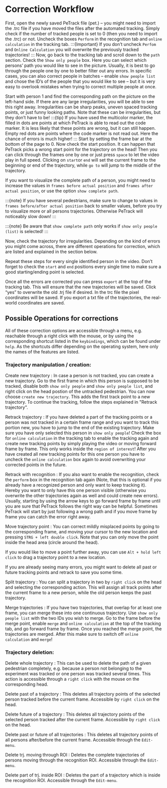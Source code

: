 # Correction Workflow
First, open the newly saved PeTrack file (pet.) – you might need to import the .trc file if you have moved the files after the automated tracking. Simply check if the number of tracked people is set to 0 (then you need to import the .trc) or not.
Uncheck the boxes `Perform` in the recognition tab and `online calculation` in the tracking tab.
 :::{Important}
If you don’t uncheck `Perfom` and `Online Calculation` you will overwrite the previously tracked trajectories!
:::
Now, go back to the tracking tab and scroll down to the `path` section. Check the `Show only people` box. Here you can select which persons’ path you would like to see in the picture. Usually, it is best to go through the people one by one to better filter out any errors. In specific cases, you can also correct people in batches – enable `show people list` and chose the ID’s of the people that you would like to see – but it is very easy to overlook mistakes when trying to correct multiple people at once.

Start with person 1 and find the corresponding path on the picture on the left-hand side. If there are any large irregularities, you will be able to see this right away. Irregularities can be sharp peaks, uneven spaced tracking points, or just funny looking paths. Note that these can be irregularities, but they don’t have to be!
:::{tip}
If you have used the multicolor marker, the filled in dots are points at which PeTrack is able to read out the code marker. It is less likely that these points are wrong, but it can still happen. Empty red dots are points where the code marker is not read out. Here the chance of errors is much higher!
:::
Start by setting the frame bar at the bottom of the page to 0. Now check the start position. It can happen that PeTrack picks a wrong start point for the trajectory on the head! Then you can click through the frames one by one or just press `space` to let the video play in full speed. Clicking on `start`or `end` will set the current frame to the beginning or end of the trajectory, while `go to` will jump to the middle of the trajectory.

If you want to visualize the complete path of a person, you might need to increase the values in `frames before actual position` and `frames after actual position`, or use the option `show complete path`.

:::{note}
If you have several pedestrians, make sure to change to values in `frames before/after actual position` back to smaller values, before you try to visualize more or all persons trajectories. Otherwise PeTrack will noticeably slow down!
:::

:::{note}
Be aware that `show complete path` only works if `show only people (list)` is selected!
:::

Now, check the trajectory for irregularities. Depending on the kind of errors you might come across, there are different operations for correction, which are listed and explained in the section below.  

Repeat these steps for every single identified person in the video. Don’t forget to check the `start` and `end` positions every single time to make sure a good starting/ending point is selected. 

Once all the errors are corrected you can press `export` at the top of the tracking tab. This will ensure that the new trajectories will be saved. Click “yes” to overwrite the old .trj file if desired. In the trc file the pixel coordinates will be saved. If you export a txt file of the trajectories, the real-world coordinates are saved. 



## Possible Operations for corrections
All of these correction options are accessible through a menu, e.g. reachable through a right click with the mouse, or by using the corresponding shortcut listed in the `keybindings`, which can be found under `help`. As the shortcuts differ depending on the operating system, here only the names of the features are listed. 
<!-- insert image of keybinding? Once it is readable...   -->

### Trajectory manipulation / creation:
Create new trajectory
: In case a person is not tracked, you can create a new trajectory. Go to the first frame in which this person is supposed to be tracked, disable both `show only people` and `show only people list`, and right click on the head postion of the untracked pedestrian. You can now choose `create new trajectory`. This adds the first track point to a new trajectory. To continue the tracking, follow the steps explained in "Retrack trajectory".

Retrack trajectory
: If you have deleted a part of the tracking points or a person was not tracked in a certain frame range and you want to track this portion new, you have to jump to the end of the existing trajectory. Make sure you have only selected this person in `show only people`! Check the box for `online calculation` in the tracking tab to enable the tracking again and create new tracking points by simply playing the video or moving forward frame by frame.  This only works inside the `region of interest`! After you have created all new tracking points for this one person you have to uncheck the `online calculation` box again to avoid overwriting your corrected points in the future.

Retrack with recognition
: If you also want to enable the recognition, check the `perform` box in the recognition tab again (Note, that this is optional if you already have a recognized person and only want to keep tracking it). Hereby you want to only have this one person visible (otherwise you overwrite the other trajectories again as well and could create new errors). Usually, starting by using the arrow keys to go forward frame by frame until you are sure that PeTrack follows the right way can be helpful. Sometimes PeTrack will start by just following a wrong path and if you move frame by frame you can catch the error right away.

Move trajectory point
: You can correct mildly  misplaced points by going to the corresponding frame, and moving your cursor to the new location and pressing `STRG + left double click`. Note that you can only move the point inside the head area (circle around the head).
 
If you would like to move a point further away, you can use `Alt + hold left click` to drag a trajectory point to a new location.

If you are already seeing many errors, you might want to delete all past or future tracking points and retrack to save you some time.


Split trajectory
: You can split a trajectory in two by `right click` on the head and selecting the corresponding action. This will assign all track points after the current frame to a new person, while the old person keeps the past trajectory. 

Merge trajectories
: If you have two trajectories, that overlap for at least one frame, you can merge these into one continuous trajectory. Use `show only people list` with the two IDs you wish to merge. Go to the frame before the merge point, enable `merge` and `online calculation` at the top of the tracking tab, and go forward frame by frame. Once you reached the merge point, the trajectories are merged. After this make sure to switch off `online calculation` and `merge`!

### Trajectory deletion:
Delete whole trajectory
: This can be used to delete the path of a given pedestrian completely, e.g. because a person not belonging to the experiment was tracked or one person was tracked several times. This action is accessible through a `right click` with the mouse on the corresponding head. 

Delete past of a trajectory
: This deletes all trajectory points of the selected person tracked before the current frame. Accessible by `right click` on the head.

Delete future of a trajectory
: This deletes all trajectory points of the selected person tracked after the current frame. Accessible by `right click` on the head.

Delete past or future of all trajectories
: This deletes all trajectory points of all persons  after/before the current frame. Accessible through the `Edit-menu`. 


Delete trj. moving through ROI
: Deletes the complete trajectories of persons moving through the recognition ROI. Accessible through the `Edit-menu`. 

Delete part of trj. inside ROI
: Deletes the part of a trajectory which is inside the recognition ROI. Accessible through the `Edit-menu`. 

<!-- already in User Interface
### Visualization options:
- jump to frame of track point under curser 

 - select nr./show only
- What visualization options are there and how can they help?
-->